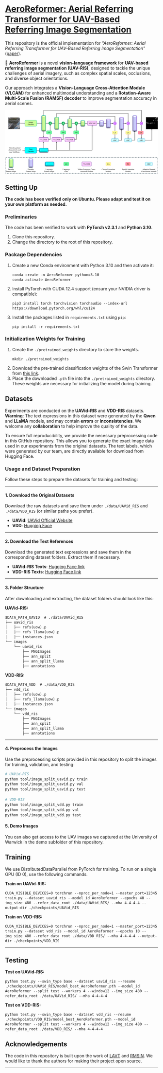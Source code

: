 
# [**AeroReformer: Aerial Referring Transformer for UAV-Based Referring Image Segmentation**](https://arxiv.org/pdf/2502.16680)

This repository is the official implementation for *"AeroReformer: Aerial Referring Transformer for UAV-Based Referring Image Segmentation"* ([paper](https://arxiv.org/pdf/2502.16680)).


🚀 **AeroReformer** is a novel **vision-language framework** for **UAV-based referring image segmentation (UAV-RIS)**, designed to tackle the unique challenges of aerial imagery, such as complex spatial scales, occlusions, and diverse object orientations.  

Our approach integrates a **Vision-Language Cross-Attention Module (VLCAM)** for enhanced multimodal understanding and a **Rotation-Aware Multi-Scale Fusion (RAMSF) decoder** to improve segmentation accuracy in aerial scenes.  

![AeroReformer Overview](https://github.com/lironui/AeroReformer/blob/main/AeroReformer.PNG)


## Setting Up

**The code has been verified only on Ubuntu. Please adapt and test it on your own platform as needed.**

### Preliminaries

The code has been verified to work with **PyTorch v2.3.1** and **Python 3.10**.

1.  Clone this repository.
2.  Change the directory to the root of this repository.

### Package Dependencies

1.  Create a new Conda environment with Python 3.10 and then activate it:

    ```shell
    conda create -n AeroReformer python=3.10
    conda activate AeroReformer
    ```

2.  Install PyTorch with CUDA 12.4 support (ensure your NVIDIA driver is compatible):

    ```shell
    pip3 install torch torchvision torchaudio --index-url https://download.pytorch.org/whl/cu124
    ```

3.  Install the packages listed in `requirements.txt` using `pip`:

    ```shell
    pip install -r requirements.txt
    ```

### Initialization Weights for Training

1.  Create the `./pretrained_weights` directory to store the weights.
    ```shell
    mkdir ./pretrained_weights
    ```
2.  Download the pre-trained classification weights of the Swin Transformer from [this link](https://github.com/SwinTransformer/storage/releases/download/v1.0.0/swin_base_patch4_window12_384_22k.pth).
3.  Place the downloaded `.pth` file into the `./pretrained_weights` directory. These weights are necessary for initializing the model during training.

## Datasets

Experiments are conducted on the **UAVid-RIS** and **VDD-RIS** datasets. **Warning**: The text expressions in this dataset were generated by the **Qwen** and **LLaMA** models, and may contain **errors** or **inconsistencies**. We welcome any **collaboration** to help improve the quality of the data.

To ensure full reproducibility, we provide the necessary preprocessing code in this GitHub repository. This allows you to generate the exact image data used in our experiments from the original datasets. The text labels, which were generated by our team, are directly available for download from Hugging Face.

### Usage and Dataset Preparation

Follow these steps to prepare the datasets for training and testing:

---

#### 1. Download the Original Datasets

Download the raw datasets and save them under `./data/UAVid_RIS` and `./data/VDD_RIS` (or similar paths you prefer).

* **UAVid**: [UAVid Official Website](https://uavid.nl/)
* **VDD**: [Hugging Face](https://huggingface.co/datasets/RussRobin/VDD)

---

#### 2. Download the Text References

Download the generated text expressions and save them in the corresponding dataset folders. Extract them if necessary.

* **UAVid-RIS Texts**: [Hugging Face link](https://huggingface.co/datasets/lironui/UAVid-RIS)
* **VDD-RIS Texts**: [Hugging Face link](https://huggingface.co/datasets/lironui/VDD-RIS)

---

#### 3. Folder Structure

After downloading and extracting, the dataset folders should look like this:

**UAVid-RIS:**

```
$DATA_PATH_UAVID  # ./data/UAVid_RIS
├── uavid_ris
│   ├── refs(uow).p
│   ├── refs_llama(uow).p
│   ├── instances.json
└── images
    └── uavid_ris
        ├── PNGImages
        ├── ann_split
        ├── ann_split_llama
        ├── annotations
```

**VDD-RIS:**

```
$DATA_PATH_VDD  # ./data/VDD_RIS
├── vdd_ris
│   ├── refs(uow).p
│   ├── refs_llama(uow).p
│   ├── instances.json
└── images
    └── vdd_ris
        ├── PNGImages
        ├── ann_split
        ├── ann_split_llama
        ├── annotations
```

---

#### 4. Preprocess the Images

Use the preprocessing scripts provided in this repository to split the images for training, validation, and testing:

```bash
# UAVid-RIS
python tool/image_split_uavid.py train
python tool/image_split_uavid.py val
python tool/image_split_uavid.py test

# VDD-RIS
python tool/image_split_vdd.py train
python tool/image_split_vdd.py val
python tool/image_split_vdd.py test
```

#### 5. Demo Images

You can also get access to the UAV images we captured at the University of Warwick in the demo subfolder of this repository.
        
## Training

We use DistributedDataParallel from PyTorch for training. To run on a single GPU (ID 0), use the following commands.

**Train on UAVid-RIS:**

```shell
CUDA_VISIBLE_DEVICES=0 torchrun --nproc_per_node=1 --master_port=12345 train.py --dataset uavid_ris --model_id AeroReformer --epochs 40 --img_size 480 --refer_data_root ./data/UAVid_RIS/ --mha 4-4-4-4 --output-dir ./checkpoints/UAVid_RIS
```

**Train on VDD-RIS:**

```shell
CUDA_VISIBLE_DEVICES=0 torchrun --nproc_per_node=1 --master_port=12345 train.py --dataset vdd_ris --model_id AeroReformer --epochs 10 --img_size 480 --refer_data_root ./data/VDD_RIS/ --mha 4-4-4-4 --output-dir ./checkpoints/VDD_RIS
```

-----

## Testing

**Test on UAVid-RIS:**

```shell
python test.py --swin_type base --dataset uavid_ris --resume ./checkpoints/UAVid_RIS/model_best_AeroReformer.pth --model_id AeroReformer --split test --workers 4 --window12 --img_size 480 --refer_data_root ./data/UAVid_RIS/ --mha 4-4-4-4
```

**Test on VDD-RIS:**

```shell
python test.py --swin_type base --dataset vdd_ris --resume ./checkpoints/VDD_RIS/model_best_AeroReformer.pth --model_id AeroReformer --split test --workers 4 --window12 --img_size 480 --refer_data_root ./data/VDD_RIS/ --mha 4-4-4-4
```

## Acknowledgements

The code in this repository is built upon the work of [LAVT](https://github.com/yz93/LAVT-RIS) and [RMSIN](https://github.com/Lsan2401/RMSIN). We would like to thank the authors for making their project open source.

---
